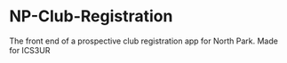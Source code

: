 # NP-Club-Registration
The front end of a prospective club registration app for North Park. Made for ICS3UR
